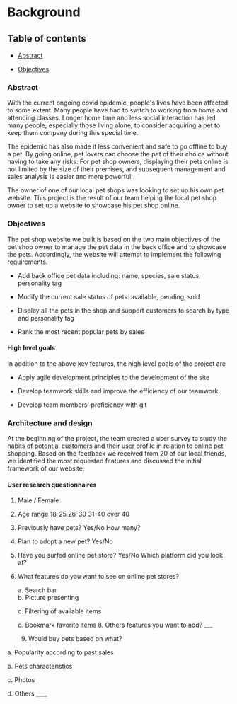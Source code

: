 # Background

## Table of contents

- [Abstract](#jump1)

- [Objectives](#jump2)

### <span id="jump1">Abstract</span>

With the current ongoing covid epidemic, people's lives have been affected to some
extent. Many people have had to switch to working from home and attending
classes. Longer home time and less social interaction has led many people,
especially those living alone, to consider acquiring a pet to keep them company
during this special time.

The epidemic has also made it less convenient and safe to go offline to buy a pet.
By going online, pet lovers can choose the pet of their choice without having
to take any risks. For pet shop owners, displaying their pets online is not
limited by the size of their premises, and subsequent management and sales
analysis is easier and more powerful.

The owner of one of our local pet shops was looking to set up his own pet website. This
project is the result of our team helping the local pet shop owner to set up a
website to showcase his pet shop online.

### <span id="jump2">Objectives</span>

The pet shop website we built is based on the two main objectives of the pet shop owner to manage the pet data in the back office and to showcase the pets. Accordingly, the website will attempt to implement the following requirements.

- Add back office pet data including: name, species, sale status, personality tag

- Modify the current sale status of pets: available, pending, sold

- Display all the pets in the shop and support customers to search by type and personality tag

- Rank the most recent popular pets by sales

#### High level goals

In addition to the above key features, the high level goals of the project are

- Apply agile development principles to the development of the site

- Develop teamwork skills and improve the efficiency of our teamwork

- Develop team members' proficiency with git

### Architecture and design

At the beginning of the project, the team created a user survey to study the habits of
potential customers and their user profile in relation to online pet shopping. Based on the feedback we received from 20 of our local friends, we identified the most requested features and discussed the initial framework of our website.

#### User research questionnaires

1. Male / Female
2. Age range 18-25 26-30 31-40 over 40
3. Previously have pets? Yes/No How many?
4. Plan to adopt a new pet? Yes/No
5. Have you surfed online pet store? Yes/No Which platform did you look at?
6. What features do you want to see on online pet stores?
   
   a. Search bar  
   b. Picture presenting
   
   c. Filtering of available items
   
   d. Bookmark favorite items
   8. Others features you want to add? ___
   
   9. Would buy pets based on what?

a. Popularity according to past sales

b. Pets characteristics

c. Photos

d. Others ____
